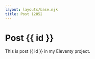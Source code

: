 ```yaml
---
layout: layouts/base.njk
title: Post 12852
---
```


# Post {{ id }}

This is post {{ id }} in my Eleventy project.
